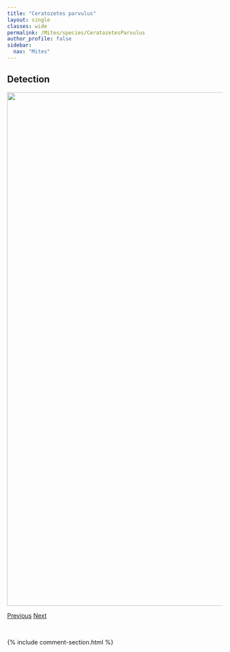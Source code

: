 ```yaml
---
title: "Ceratozetes parvulus"
layout: single
classes: wide
permalink: /Mites/species/CeratozetesParvulus
author_profile: false
sidebar:
  nav: "Mites"
---
```


<h2>Detection</h2>

<a href="https://drive.google.com/uc?export=view&id=13lq__K6nTTP4FlzE_fgQ22hXxkMxyvAC">
<img src="https://drive.google.com/uc?export=view&id=13lq__K6nTTP4FlzE_fgQ22hXxkMxyvAC" height = "1200" width = "800">
</a>


<a href="/DevelopmentWebsite/Mites/species/CeratozetesMediocris" class="pagination--pager" title="Ceratozetes mediocris">Previous</a> <a href="/DevelopmentWebsite/Mites/species/CeratozetesSp1LML" class="pagination--pager" title="Ceratozetes sp. 1 LML">Next</a>

<p>&nbsp;</p>

{% include comment-section.html %}
